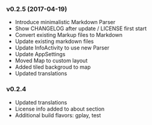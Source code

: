 ### v0.2.5 (2017-04-19)
- Introduce minimalistic Markdown Parser
- Show CHANGELOG after update / LICENSE first start
- Convert existing Markup files to Markdown
- Update existing markdown files
- Update InfoActivity to use new Parser
- Update AppSettings
- Moved Map to custom layout
- Added tiled backgroud to map
- Updated translations

### v0.2.4
* Updated translations
* License info added to about section
* Additional build flavors: gplay, test
